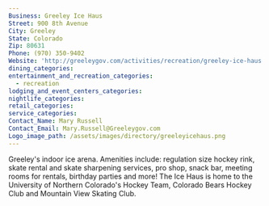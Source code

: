```yaml
---
Business: Greeley Ice Haus
Street: 900 8th Avenue
City: Greeley
State: Colorado
Zip: 80631
Phone: (970) 350-9402
Website: 'http://greeleygov.com/activities/recreation/greeley-ice-haus'
dining_categories:
entertainment_and_recreation_categories:
  - recreation
lodging_and_event_centers_categories:
nightlife_categories:
retail_categories:
service_categories:
Contact_Name: Mary Russell
Contact_Email: Mary.Russell@Greeleygov.com
Logo_image_path: /assets/images/directory/greeleyicehaus.png
---
```



Greeley's indoor ice arena. Amenities include: regulation size hockey rink, skate rental and skate sharpening services, pro shop, snack bar, meeting rooms for rentals, birthday parties and more! The Ice Haus is home to the University of Northern Colorado's Hockey Team, Colorado Bears Hockey Club and Mountain View Skating Club.